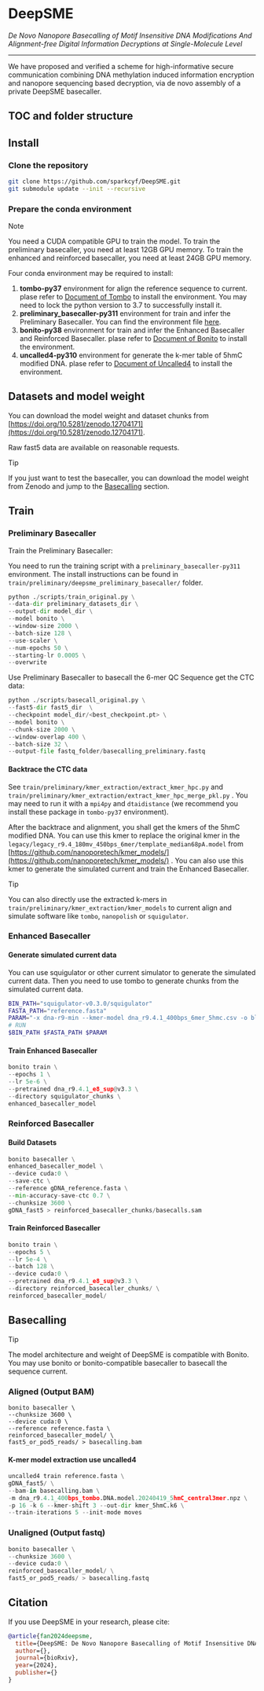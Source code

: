 # DeepSME

*De Novo Nanopore Basecalling of Motif Insensitive DNA Modifications And Alignment-free Digital Information Decryptions at Single-Molecule Level*

---
We have proposed and verified a scheme for high-informative secure communication combining DNA methylation induced information encryption and nanopore sequencing based decryption, via de novo assembly of a private DeepSME basecaller.

## TOC and folder structure

## Install

### Clone the repository

``` bash
git clone https://github.com/sparkcyf/DeepSME.git
git submodule update --init --recursive
```

### Prepare the conda environment

> [!NOTE]
> You need a CUDA compatible GPU to train the model. To train the preliminary basecaller, you need at least 12GB GPU memory. To train the enhanced and reinforced basecaller, you need at least 24GB GPU memory.

Four conda environment may be required to install:

1. **tombo-py37** environment for align the reference sequence to current. plase refer to [Document of Tombo](https://github.com/nanoporetech/tombo) to install the environment. You may need to lock the python version to 3.7 to successfully install it.
2. **preliminary_basecaller-py311** environment for train and infer the Preliminary Basecaller. You can find the environment file [here](https://github.com/sparkcyf/deepsme_preliminary_basecaller/blob/7170375754d8c3b31a4b89ee3001bbf3315c5dac/environment.yml).
3. **bonito-py38** environment for train and infer the Enhanced Basecaller and Reinforced Basecaller. plase refer to [Document of Bonito](https://github.com/nanoporetech/bonito) to install the environment.
4. **uncalled4-py310** environment for generate the k-mer table of 5hmC modified DNA. plase refer to [Document of Uncalled4](https://github.com/skovaka/uncalled4) to install the environment.

## Datasets and model weight

You can download the model weight and dataset chunks from [https://doi.org/10.5281/zenodo.12704171](https://doi.org/10.5281/zenodo.12704171).

Raw fast5 data are available on reasonable requests.

> [!TIP]
> If you just want to test the basecaller, you can download the model weight from Zenodo and jump to the [Basecalling](#Basecalling) section.

## Train

### Preliminary Basecaller

Train the Preliminary Basecaller:

You need to run the training script with a `preliminary_basecaller-py311` environment. The install instructions can be found in `train/preliminary/deepsme_preliminary_basecaller/` folder.

``` python
python ./scripts/train_original.py \
--data-dir preliminary_datasets_dir \
--output-dir model_dir \
--model bonito \
--window-size 2000 \
--batch-size 128 \
--use-scaler \
--num-epochs 50 \
--starting-lr 0.0005 \
--overwrite
```
Use Preliminary Basecaller to basecall the 6-mer QC Sequence get the CTC data:

``` python
python ./scripts/basecall_original.py \
--fast5-dir fast5_dir  \
--checkpoint model_dir/<best_checkpoint.pt> \
--model bonito \
--chunk-size 2000 \
--window-overlap 400 \
--batch-size 32 \
--output-file fastq_folder/basecalling_preliminary.fastq
```

#### Backtrace the CTC data

See `train/preliminary/kmer_extraction/extract_kmer_hpc.py` and `train/preliminary/kmer_extraction/extract_kmer_hpc_merge_pkl.py` . You may need to run it with a `mpi4py` and `dtaidistance` (we recommend you install these package in `tombo-py37` environment). 

After the backtrace and alignment, you shall get the kmers of the 5hmC modified DNA. You can use this kmer to replace the original kmer in the `legacy/legacy_r9.4_180mv_450bps_6mer/template_median68pA.model` from [https://github.com/nanoporetech/kmer_models/](https://github.com/nanoporetech/kmer_models/) . You can also use this kmer to generate the simulated current and train the Enhanced Basecaller.

> [!TIP]
> You can also directly use the extracted k-mers in `train/preliminary/kmer_extraction/kmer_models` to current align and simulate software like `tombo`, `nanopolish` or `squigulator`.

### Enhanced Basecaller

#### Generate simulated current data

You can use squigulator or other current simulator to generate the simulated current data. Then you need to use tombo to generate chunks from the simulated current data.
``` bash
BIN_PATH="squigulator-v0.3.0/squigulator"
FASTA_PATH="reference.fasta"
PARAM="-x dna-r9-min --kmer-model dna_r9.4.1_400bps_6mer_5hmc.csv -o blow5/simulated_current.blow5 -q blow5/simulated_current.fasta -f 2 --seed 1711350749  -t 32"
# RUN
$BIN_PATH $FASTA_PATH $PARAM
```
#### Train Enhanced Basecaller
``` python
bonito train \
--epochs 1 \
--lr 5e-6 \
--pretrained dna_r9.4.1_e8_sup@v3.3 \
--directory squigulator_chunks \
enhanced_basecaller_model
```

### Reinforced Basecaller

#### Build Datasets

``` python
bonito basecaller \
enhanced_basecaller_model \
--device cuda:0 \
--save-ctc \
--reference gDNA_reference.fasta \
--min-accuracy-save-ctc 0.7 \
--chunksize 3600 \
gDNA_fast5 > reinforced_basecaller_chunks/basecalls.sam
```

#### Train Reinforced Basecaller

``` python
bonito train \
--epochs 5 \
--lr 5e-4 \
--batch 128 \
--device cuda:0 \
--pretrained dna_r9.4.1_e8_sup@v3.3 \
--directory reinforced_basecaller_chunks/ \
reinforced_basecaller_model/
```

## Basecalling

> [!TIP]
> The model architecture and weight of DeepSME is compatible with Bonito. You may use bonito or bonito-compatible basecaller to basecall the sequence current.

### Aligned (Output BAM)
``` python3
bonito basecaller \
--chunksize 3600 \
--device cuda:0 \
--reference reference.fasta \
reinforced_basecaller_model/ \
fast5_or_pod5_reads/ > basecalling.bam
```

#### K-mer model extraction use uncalled4
``` python
uncalled4 train reference.fasta \
gDNA_fast5/ \
--bam-in basecalling.bam \
-m dna_r9.4.1_400bps_tombo.DNA.model.20240419_5hmC_central3mer.npz \
-p 16 -k 6 --kmer-shift 3 --out-dir kmer_5hmC.k6 \
--train-iterations 5 --init-mode moves
```

### Unaligned (Output fastq)
``` python
bonito basecaller \
--chunksize 3600 \
--device cuda:0 \
reinforced_basecaller_model/ \
fast5_or_pod5_reads/ > basecalling.fastq
```

## Citation

If you use DeepSME in your research, please cite:

``` bibtex
@article{fan2024deepsme,
  title={DeepSME: De Novo Nanopore Basecalling of Motif Insensitive DNA Modifications And Alignment-free Digital Information Decryptions at Single-Molecule Level},
  author={},
  journal={bioRxiv},
  year={2024},
  publisher={}
}
```
